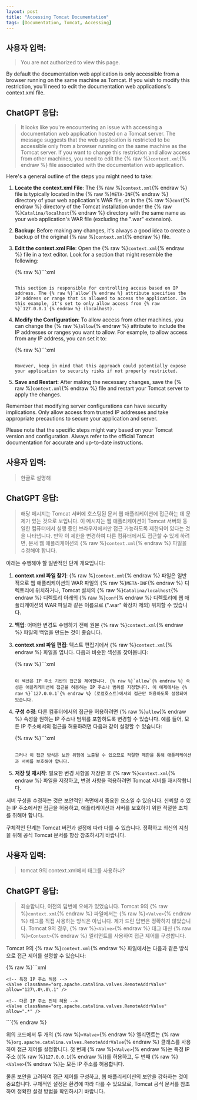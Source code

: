 ```yaml
---
layout: post
title: "Accessing Tomcat Documentation"
tags: [Documentation, Tomcat, Accessing]
---
```


## 사용자 입력:
> You are not authorized to view this page.

By default the documentation web application is only accessible from a browser running on the same machine as Tomcat. If you wish to modify this restriction, you'll need to edit the documentation web applications's context.xml file.

## ChatGPT 응답:
> It looks like you're encountering an issue with accessing a documentation web application hosted on a Tomcat server. The message suggests that the web application is restricted to be accessible only from a browser running on the same machine as the Tomcat server. If you want to change this restriction and allow access from other machines, you need to edit the {% raw %}`context.xml`{% endraw %} file associated with the documentation web application. 

Here's a general outline of the steps you might need to take:

1. **Locate the context.xml File**: The {% raw %}`context.xml`{% endraw %} file is typically located in the {% raw %}`META-INF`{% endraw %} directory of your web application's WAR file, or in the {% raw %}`conf`{% endraw %} directory of the Tomcat installation under the {% raw %}`Catalina/localhost`{% endraw %} directory with the same name as your web application's WAR file (excluding the ".war" extension).

2. **Backup**: Before making any changes, it's always a good idea to create a backup of the original {% raw %}`context.xml`{% endraw %} file.

3. **Edit the context.xml File**: Open the {% raw %}`context.xml`{% endraw %} file in a text editor. Look for a section that might resemble the following:

   {% raw %}```xml
   <Valve className="org.apache.catalina.valves.RemoteAddrValve"
          allow="127\.0\.0\.1" />
   ```{% endraw %}

   This section is responsible for controlling access based on IP address. The {% raw %}`allow`{% endraw %} attribute specifies the IP address or range that is allowed to access the application. In this example, it's set to only allow access from {% raw %}`127.0.0.1`{% endraw %} (localhost).

4. **Modify the Configuration**: To allow access from other machines, you can change the {% raw %}`allow`{% endraw %} attribute to include the IP addresses or ranges you want to allow. For example, to allow access from any IP address, you can set it to:

   {% raw %}```xml
   <Valve className="org.apache.catalina.valves.RemoteAddrValve"
          allow=".*" />
   ```{% endraw %}

   However, keep in mind that this approach could potentially expose your application to security risks if not properly restricted.

5. **Save and Restart**: After making the necessary changes, save the {% raw %}`context.xml`{% endraw %} file and restart your Tomcat server to apply the changes.

Remember that modifying server configurations can have security implications. Only allow access from trusted IP addresses and take appropriate precautions to secure your application and server.

Please note that the specific steps might vary based on your Tomcat version and configuration. Always refer to the official Tomcat documentation for accurate and up-to-date instructions.

## 사용자 입력:
> 한글로 설명해

## ChatGPT 응답:
> 해당 메시지는 Tomcat 서버에 호스팅된 문서 웹 애플리케이션에 접근하는 데 문제가 있는 것으로 보입니다. 이 메시지는 웹 애플리케이션이 Tomcat 서버와 동일한 컴퓨터에서 실행 중인 브라우저에서만 접근 가능하도록 제한되어 있다는 것을 나타냅니다. 만약 이 제한을 변경하여 다른 컴퓨터에서도 접근할 수 있게 하려면, 문서 웹 애플리케이션의 {% raw %}`context.xml`{% endraw %} 파일을 수정해야 합니다.

아래는 수행해야 할 일반적인 단계 개요입니다:

1. **context.xml 파일 찾기**: {% raw %}`context.xml`{% endraw %} 파일은 일반적으로 웹 애플리케이션의 WAR 파일의 {% raw %}`META-INF`{% endraw %} 디렉토리에 위치하거나, Tomcat 설치의 {% raw %}`Catalina/localhost`{% endraw %} 디렉토리 아래의 {% raw %}`conf`{% endraw %} 디렉토리에 웹 애플리케이션의 WAR 파일과 같은 이름으로 (".war" 확장자 제외) 위치할 수 있습니다.

2. **백업**: 어떠한 변경도 수행하기 전에 원본 {% raw %}`context.xml`{% endraw %} 파일의 백업을 만드는 것이 좋습니다.

3. **context.xml 파일 편집**: 텍스트 편집기에서 {% raw %}`context.xml`{% endraw %} 파일을 엽니다. 다음과 비슷한 섹션을 찾아봅니다:

   {% raw %}```xml
   <Valve className="org.apache.catalina.valves.RemoteAddrValve"
          allow="127\.0\.0\.1" />
   ```{% endraw %}

   이 섹션은 IP 주소 기반의 접근을 제어합니다. {% raw %}`allow`{% endraw %} 속성은 애플리케이션에 접근을 허용하는 IP 주소나 범위를 지정합니다. 이 예제에서는 {% raw %}`127.0.0.1`{% endraw %} (로컬호스트)에서의 접근만 허용하도록 설정되어 있습니다.

4. **구성 수정**: 다른 컴퓨터에서의 접근을 허용하려면 {% raw %}`allow`{% endraw %} 속성을 원하는 IP 주소나 범위를 포함하도록 변경할 수 있습니다. 예를 들어, 모든 IP 주소에서의 접근을 허용하려면 다음과 같이 설정할 수 있습니다:

   {% raw %}```xml
   <Valve className="org.apache.catalina.valves.RemoteAddrValve"
          allow=".*" />
   ```{% endraw %}

   그러나 이 접근 방식은 보안 위험에 노출될 수 있으므로 적절한 제한을 통해 애플리케이션과 서버를 보호해야 합니다.

5. **저장 및 재시작**: 필요한 변경 사항을 저장한 후 {% raw %}`context.xml`{% endraw %} 파일을 저장하고, 변경 사항을 적용하려면 Tomcat 서버를 재시작합니다.

서버 구성을 수정하는 것은 보안적인 측면에서 중요한 요소일 수 있습니다. 신뢰할 수 있는 IP 주소에서만 접근을 허용하고, 애플리케이션과 서버를 보호하기 위한 적절한 조치를 취해야 합니다.

구체적인 단계는 Tomcat 버전과 설정에 따라 다를 수 있습니다. 정확하고 최신의 지침을 위해 공식 Tomcat 문서를 항상 참조하시기 바랍니다.

## 사용자 입력:
> tomcat 9의 context.xml에서 <Valve> 태그를 사용하나?

## ChatGPT 응답:
> 죄송합니다, 이전의 답변에 오해가 있었습니다. Tomcat 9의 {% raw %}`context.xml`{% endraw %} 파일에서는 {% raw %}`<Valve>`{% endraw %} 태그를 직접 사용하는 방식은 아닙니다. 제가 드린 답변은 정확하지 않았습니다. Tomcat 9의 경우, {% raw %}`<Valve>`{% endraw %} 태그 대신 {% raw %}`<Context>`{% endraw %} 엘리먼트를 사용하여 접근 제어를 구성합니다.

Tomcat 9의 {% raw %}`context.xml`{% endraw %} 파일에서는 다음과 같은 방식으로 접근 제어를 설정할 수 있습니다:

{% raw %}```xml
<Context>
    <!-- 기존 설정들 -->

    <!-- 특정 IP 주소 허용 -->
    <Valve className="org.apache.catalina.valves.RemoteAddrValve" allow="127\.0\.0\.1" />

    <!-- 다른 IP 주소 전체 허용 -->
    <Valve className="org.apache.catalina.valves.RemoteAddrValve" allow=".*" />
</Context>
```{% endraw %}

위의 코드에서 두 개의 {% raw %}`<Valve>`{% endraw %} 엘리먼트는 {% raw %}`org.apache.catalina.valves.RemoteAddrValve`{% endraw %} 클래스를 사용하여 접근 제어를 설정합니다. 첫 번째 {% raw %}`<Valve>`{% endraw %}는 특정 IP 주소 ({% raw %}`127.0.0.1`{% endraw %})를 허용하고, 두 번째 {% raw %}`<Valve>`{% endraw %}는 모든 IP 주소를 허용합니다.

물론 보안을 고려하여 접근 제어를 구성하고, 웹 애플리케이션의 보안을 강화하는 것이 중요합니다. 구체적인 설정은 환경에 따라 다를 수 있으므로, Tomcat 공식 문서를 참조하여 정확한 설정 방법을 확인하시기 바랍니다.

